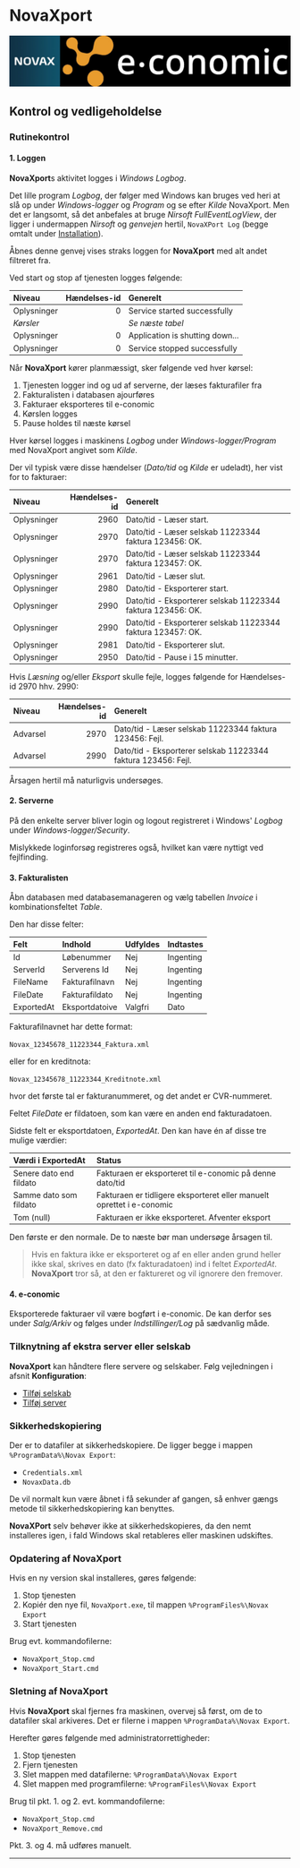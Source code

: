 # NovaXport

![NOVAX(R) e-conomic(R)][Title logos] 

## Kontrol og vedligeholdelse

### Rutinekontrol

#### 1. Loggen

**NovaXport**s aktivitet logges i _Windows Logbog_. 

Det lille program _Logbog_, der følger med Windows kan bruges ved heri at slå op under _Windows-logger_ og _Program_ og se efter *Kilde* NovaXport. Men det er langsomt, så det anbefales at bruge *Nirsoft FullEventLogView*, der ligger i undermappen _Nirsoft_ og _genvejen_ hertil, `NovaXPort Log` (begge omtalt under [Installation][Installation]).

Åbnes denne genvej vises straks loggen for **NovaXport** med alt andet filtreret fra.


Ved start og stop af tjenesten logges følgende:

| Niveau      | Hændelses-id | Generelt                  |
| :---------- | -----------: | :------------------------ |
| Oplysninger | 0      | Service started successfully    |
| *Kørsler*   |        | *Se næste tabel*                                |          
| Oplysninger | 0      | Application is shutting down... |
| Oplysninger | 0      | Service stopped successfully    |

Når **NovaXport** kører planmæssigt, sker følgende ved hver kørsel:

1. Tjenesten logger ind og ud af serverne, der læses fakturafiler fra
2. Fakturalisten i databasen ajourføres
3. Fakturaer eksporteres til e-conomic
4. Kørslen logges
5. Pause holdes til næste kørsel

Hver kørsel logges i maskinens *Logbog* under *Windows-logger/Program* med NovaXport angivet som *Kilde*.

Der vil typisk være disse hændelser (*Dato/tid* og *Kilde* er udeladt), her vist for to fakturaer:

| Niveau      | Hændelses-id | Generelt                                                    |
| :---------- | -----------: | :---------------------------------------------------------- |
| Oplysninger | 2960         | Dato/tid - Læser start.                                     |
| Oplysninger | 2970         | Dato/tid - Læser selskab 11223344 faktura 123456: OK.       |
| Oplysninger | 2970         | Dato/tid - Læser selskab 11223344 faktura 123457: OK.       |
| Oplysninger | 2961         | Dato/tid - Læser slut.                                      |
| Oplysninger | 2980         | Dato/tid - Eksporterer start.                               |
| Oplysninger | 2990         | Dato/tid - Eksporterer selskab 11223344 faktura 123456: OK. |
| Oplysninger | 2990         | Dato/tid - Eksporterer selskab 11223344 faktura 123457: OK. |
| Oplysninger | 2981         | Dato/tid - Eksporterer slut.                                |
| Oplysninger | 2950         | Dato/tid - Pause i 15 minutter.                             |

Hvis *Læsning* og/eller *Eksport* skulle fejle, logges følgende for Hændelses-id 2970 hhv. 2990:

| Niveau      | Hændelses-id | Generelt                                                      |
| :---------- | -----------: | :------------------------------------------------------------ |
| Advarsel    | 2970         | Dato/tid - Læser selskab 11223344 faktura 123456: Fejl.       |
| Advarsel    | 2990         | Dato/tid - Eksporterer selskab 11223344 faktura 123456: Fejl. |

Årsagen hertil må naturligvis undersøges.


#### 2. Serverne

På den enkelte server bliver login og logout registreret i Windows' *Logbog* under *Windows-logger/Security*.

Mislykkede loginforsøg registreres også, hvilket kan være nyttigt ved fejlfinding.


#### 3. Fakturalisten

Åbn databasen med databasemanageren og vælg tabellen *Invoice* i kombinationsfeltet *Table*.

Den har disse felter:

| Felt       | Indhold         | Udfyldes | Indtastes |
| :--------- | :-------------- | :------- | :-------- |
| Id         | Løbenummer      | Nej      | Ingenting |
| ServerId   | Serverens Id    | Nej      | Ingenting |
| FileName   | Fakturafilnavn  | Nej      | Ingenting |
| FileDate   | Fakturafildato  | Nej      | Ingenting |
| ExportedAt | Eksportdatoive  | Valgfri  | Dato      |

Fakturafilnavnet har dette format:

`Novax_12345678_11223344_Faktura.xml` 

eller for en kreditnota:

`Novax_12345678_11223344_Kreditnote.xml`

hvor det første tal er fakturanummeret, og det andet er CVR-nummeret.

Feltet *FileDate* er fildatoen, som kan være en anden end fakturadatoen.

Sidste felt er eksportdatoen, *ExportedAt*. Den kan have én af disse tre mulige værdier:

| Værdi i ExportedAt      | Status                                                                |
| :---------------------- | :-------------------------------------------------------------------- |
| Senere dato end fildato | Fakturaen er eksporteret til e-conomic på denne dato/tid              |
| Samme dato som fildato  | Fakturaen er tidligere eksporteret eller manuelt oprettet i e-conomic |
| Tom (null)              | Fakturaen er ikke eksporteret. Afventer eksport                       | 

Den første er den normale. De to næste bør man undersøge årsagen til.

> Hvis en faktura ikke er eksporteret og af en eller anden grund heller ikke skal, skrives en dato (fx fakturadatoen) ind i feltet *ExportedAt*. **NovaXport** tror så, at den er faktureret og vil ignorere den fremover.


#### 4. e-conomic

Eksporterede fakturaer vil være bogført i e-conomic. De kan derfor ses under *Salg/Arkiv* og følges under *Indstillinger/Log* på sædvanlig måde.


### Tilknytning af ekstra server eller selskab

**NovaXport** kan håndtere flere servere og selskaber. Følg vejledningen i afsnit **Konfiguration**:

- [Tilføj selskab][Configuration company]
- [Tilføj server][Configuration server]


### Sikkerhedskopiering

Der er to datafiler at sikkerhedskopiere. De ligger begge i mappen `%ProgramData%\Novax Export`:

- `Credentials.xml`
- `NovaxData.db`

De vil normalt kun være åbnet i få sekunder af gangen, så enhver gængs metode til sikkerhedskopiering kan benyttes.

**NovaXPort** selv behøver ikke at sikkerhedskopieres, da den nemt installeres igen, i fald Windows skal retableres eller maskinen udskiftes.


### Opdatering af NovaXport

Hvis en ny version skal installeres, gøres følgende:

1. Stop tjenesten
2. Kopiér den nye fil, `NovaXport.exe`, til mappen `%ProgramFiles%\Novax Export`
3. Start tjenesten

Brug evt. kommandofilerne:

  - `NovaXport_Stop.cmd`
  - `NovaXport_Start.cmd`


### Sletning af NovaXport

Hvis **NovaXport** skal fjernes fra maskinen, overvej så først, om de to datafiler skal arkiveres. Det er filerne i mappen `%ProgramData%\Novax Export`.

Herefter gøres følgende med administratorrettigheder:

1. Stop tjenesten
2. Fjern tjenesten
3. Slet mappen med datafilerne: `%ProgramData%\Novax Export`
4. Slet mappen med programfilerne: `%ProgramFiles%\Novax Export`

Brug til pkt. 1. og 2. evt. kommandofilerne:

  - `NovaXport_Stop.cmd`
  - `NovaXport_Remove.cmd`

Pkt. 3. og 4. må udføres manuelt.

<hr>

[Cactus Data logo]: images/cactuslogopale.png
[Title logos]: images/Novax-e-conomic%20200.png
[Attach app]: images/ec-apps-001.png
[Attached app]: images/ec-apps-002.png
[App list]: images/ec-apps-003.png
[Data flow]: images/NovaXport%20Diagram.drawio%2024.png
[Service installed]: images/NovaXport%20Service.png
[Service properties]: images/NovaXport%20Service%20Properties.png
[Display table Company]: images/NovaxDataCompany.png
[EC extensions]: https://secure.e-conomic.com/settings/extensions/apps
[Configuration]: https://github.com/CactusData/NovaXport/blob/main/Configuration.md
[Installation]: https://github.com/CactusData/NovaXport/blob/main/Installation.md
[Configuration company]: https://github.com/CactusData/NovaXport/blob/main/Configuration.md#Tilføj-selskab-klinik
[Configuration server]: https://github.com/CactusData/NovaXport/blob/main/Configuration.md#Tilføj-selskab